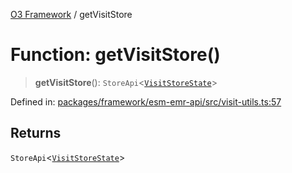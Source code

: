 [O3 Framework](../API.md) / getVisitStore

# Function: getVisitStore()

> **getVisitStore**(): `StoreApi`\<[`VisitStoreState`](../interfaces/VisitStoreState.md)\>

Defined in: [packages/framework/esm-emr-api/src/visit-utils.ts:57](https://github.com/habeshabro/openmrs-esm-core/blob/main/packages/framework/esm-emr-api/src/visit-utils.ts#L57)

## Returns

`StoreApi`\<[`VisitStoreState`](../interfaces/VisitStoreState.md)\>
